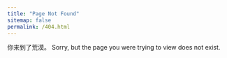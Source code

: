 ```yaml
---
title: "Page Not Found"
sitemap: false
permalink: /404.html
---
```


你来到了荒漠。
Sorry, but the page you were trying to view does not exist.
